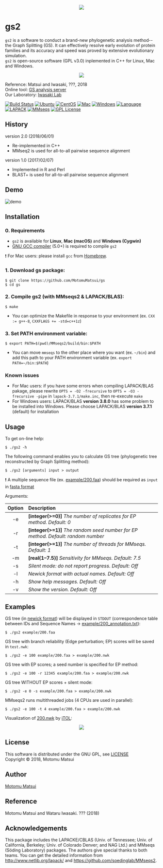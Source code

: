 <p align="center"><img src="https://raw.github.com/wiki/MotomuMatsui/gs/images/GSbanner.png"></p>  

# gs2
`gs2` is a software to conduct a brand-new phylogenetic analysis method--the Graph Splitting (GS). It can effectively resolve early evolution of protein families and its accuracy and speed was proved by extensive evolutionary simulation.    
`gs2` is open-source software (GPL v3.0) inplemented in C++ for Linux, Mac and Windows.

<p align="center"><img src="https://raw.github.com/wiki/MotomuMatsui/gs/images/introduction.png"></p>

Reference: Matsui and Iwasaki, ???, 2018  
Online tool: [GS analysis server](http://gs.bs.s.u-tokyo.ac.jp/)  
Our Laboratory: [Iwasaki Lab](http://iwasakilab.bs.s.u-tokyo.ac.jp/eindex.html)  

[![Build Status](https://travis-ci.org/MotomuMatsui/gs.svg?branch=master)](https://travis-ci.org/MotomuMatsui/gs)
[![Ubuntu](https://img.shields.io/badge/Linux-Ubuntu-green.svg)](https://www.ubuntu.com/)
[![CentOS](https://img.shields.io/badge/Linux-CentOS-green.svg)](https://www.centos.org/)
[![Mac](https://img.shields.io/badge/Mac-macOS-green.svg)](https://www.apple.com/macos/)
[![Windows](https://img.shields.io/badge/Windows-Cygwin-green.svg)](https://www.cygwin.com/)
[![Language](https://img.shields.io/badge/C%2B%2B-5.0%2B-green.svg)](https://gcc.gnu.org/)
[![LAPACK](https://img.shields.io/badge/LAPACK%2FBLAS-3.7%2B-green.svg)](http://www.netlib.org/lapack/)
[![MMseqs](https://img.shields.io/badge/MMSeqs-2.0%2B-green.svg)](https://github.com/soedinglab/MMseqs2)
[![GPL License](https://img.shields.io/badge/license-GPL-blue.svg)](LICENSE)

## History
version 2.0 (2018/06/01)   
  - Re-implemented in C++    
  - MMseq2 is used for all-to-all pairwise sequence alignment    

version 1.0 (2017/02/07)   
  - Implemented in R and Perl    
  - BLAST+ is used for all-to-all pairwise sequence alignment    

## Demo

![demo](https://raw.github.com/wiki/MotomuMatsui/gs/images/demo.gif)

## Installation

### 0. Requirements

- `gs2` is available for <strong>Linux</strong>, <strong>Mac (macOS)</strong> and <strong>Windows (Cygwin)</strong>
- [GNU GCC compiler](https://gcc.gnu.org/) (5.0+) is required to compile `gs2`

:exclamation: For Mac users: please install `gcc` from [Homebrew](https://brew.sh/).  

### 1. Download gs package:

    $ git clone https://github.com/MotomuMatsui/gs
    $ cd gs

### 2. Compile gs2 (with MMseqs2 & LAPACK/BLAS):

    $ make

- You can optimize the Makefile in response to your environment (ex. `CXX := g++-8`, `CXXFLAGS += -std=c++1z`)

### 3. Set PATH environment variable:

    $ export PATH=$(pwd)/MMseqs2/build/bin:$PATH

- You can move `mmseqs` to the other place where you want (ex. `~/bin`) and add this path to your PATH environment variable (ex. `export PATH=~/bin:$PATH`)

### Known issues

- For Mac users: if you have some errors when compiling LAPACK/BLAS pakage, please rewrite `OPTS = -O2 -frecursive` to `OPTS = -O3 -frecursive -pipe` in `lapack-3.7.1/make.inc`, then re-execute `make`    
- For Windows users: LAPACK/BLAS <strong>version 3.8.0</strong> has some problem to be installed into Windows. Please choose LAPACK/BLAS <strong>version 3.7.1</strong> (default) for installation

## Usage
To get on-line help:

    $ ./gs2 -h
    
The following command enables you to calculate GS tree (phylogenetic tree reconstructed by Graph Splitting method):

    $ ./gs2 [arguments] input > output

:exclamation: A multiple sequence file (ex. [example/200.faa](example/200.faa)) should be required as `input` in [fasta format](https://en.wikipedia.org/wiki/FASTA_format)

Arguments:

|Option| Description                                                                                         |
|:----:|:----------------------------------------------------------------------------------------------------|
|  -e  |<strong>[integer(>=0)]</strong> <em>The number of replicates for EP method. Default: 0</em>          |
|  -r  |<strong>[integer(>=1)]</strong> <em>The random seed number for EP method. Default: random number</em>|
|  -t  |<strong>[integer(>=1)]</strong> <em>The number of threads for MMseqs. Default: 1</em>                |
|  -m  |<strong>[real(1&ndash;7.5)]</strong> <em>Sensitivity for MMseqs. Default: 7.5</em>                   |
|  -s  |<em>Silent mode: do not report progress. Default: Off</em>                                           |
|  -l  |<em>Newick format with actual names. Default: Off</em>                                               |
|  -h  |<em>Show help messages. Default: Off</em>                                                            |
|  -v  |<em>Show the version. Default: Off</em>                                                              |

## Examples
GS tree (in [newick format](https://en.wikipedia.org/wiki/Newick_format)) will be displayed in `STDOUT` (correspondence table between IDs and Sequence Names &rarr; [example/200_annotation.txt](example/200_annotation.txt)):

    $ ./gs2 example/200.faa

GS tree with branch reliability (Edge perturbation; EP) scores will be saved in `test.nwk`:

    $ ./gs2 -e 100 example/200.faa > example/200.nwk

GS tree with EP scores; a seed number is specified for EP method:

    $ ./gs2 -e 100 -r 12345 example/200.faa > example/200.nwk

GS tree WITHOUT EP scores + silent mode:

    $ ./gs2 -e 0 -s example/200.faa > example/200.nwk

MMseqs2 runs multithreaded jobs (4 CPUs are used in parallel):

    $ ./gs2 -e 100 -t 4 example/200.faa > example/200.nwk

Visualization of [200.nwk](example/200.nwk) by [iTOL](https://itol.embl.de/):

<p align="center"><img src="https://raw.github.com/wiki/MotomuMatsui/gs/images/200_iTOL.png"></p>  

## License
This software is distributed under the GNU GPL, see [LICENSE](LICENSE)   
Copyright &copy; 2018, Motomu Matsui

## Author
[Motomu Matsui](https://sites.google.com/site/motomumatsui/)

## Reference
Motomu Matsui and Wataru Iwasaki. ??? (2018)

## Acknowledgements
This package includes the LAPACKE/CBLAS (Univ. of Tennessee; Univ. of California, Berkeley; Univ. of Colorado Denver; and NAG Ltd.) and MMseqs (S&ouml;ding Laboratory) packages. The authors give special thanks to both teams. You can get the detailed information from http://www.netlib.org/lapack/ and https://github.com/soedinglab/MMseqs2.
